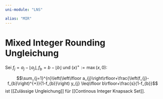 ```yaml
---
uni-module: "LNS"

alias: "MIR"
---
```


# Mixed Integer Rounding Ungleichung

Sei $f_{j}=a_{j}-\left\lfloor a_{j}\right\rfloor, f_{b}=b-\lfloor b\rfloor \text { und }(x)^{+}:=\max (x, 0)$:

$$\sum_{j=1}^{n}\left(\left\lfloor a_{j}\right\rfloor+\frac{\left(f_{j}-f_{b}\right)^{+}}{1-f_{b}}\right) y_{j} \leq\lfloor b\rfloor+\frac{s}{1-f_{b}}$$
ist [[Zulässige Ungleichung]] für [[Continous Integer Knapsack Set]].
